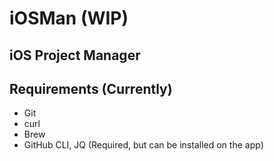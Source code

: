 # iOSMan (WIP)
## iOS Project Manager
## Requirements (Currently)
- Git
- curl
- Brew
- GitHub CLI, JQ (Required, but can be installed on the app)
